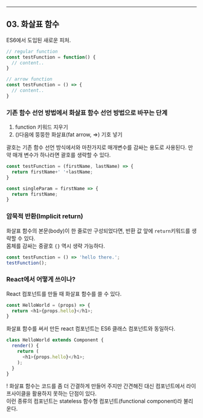 
- - -

## 03. 화살표 함수
ES6에서 도입된 새로운 피처. 
``` javascript
// regular function
const testFunction = function() {
  // content..
}

// arrow function
const testFunction = () => {
  // content..
}
```

### 기존 함수 선언 방법에서 화살표 함수 선언 방법으로 바꾸는 단계
1. function 키워드 지우기
2. ()다음에 뚱뚱한 화살표(fat arrow, =>) 기호 넣기

괄호는 기존 함수 선언 방식에서와 마찬가지로 매개변수를 감싸는 용도로 사용된다. 만약 매개 변수가 하나라면 괄호를 생략할 수 있다.
``` javascript
const testFunction = (firstName, lastName) => {
  return firstName+' '+lastName;
}

const singleParam = firstName => {
  return firstName;
}
```

### 암묵적 반환(Implicit return)
화살표 함수의 본문(body)이 한 줄로만 구성되었다면, 반환 값 앞에 ```return```키워드를 생략할 수 있다.  
몸체를 감싸는 중괄호 ```{}``` 역시 생략 가능하다.
``` javascript
const testFunction = () => 'hello there.';
testFunction(); 
```

### React에서 어떻게 쓰이나?
React 컴포넌트를 만들 때 화살표 함수를 쓸 수 있다.
``` javascript
const HelloWorld = (props) => {
  return <h1>{props.hello}</h1>;
}
```
화살표 함수를 써서 만든 react 컴포넌트는 ES6 클래스 컴포넌트와 동일하다.
``` javascript
class HelloWorld extends Component {
  render() {
    return (
      <h1>{props.hello}</h1>;
    );
  }
}
```
! 화살표 함수는 코드를 좀 더 간결하게 만들어 주지만 간견해진 대신 컴포넌트에서 라이프사이클을 활용하지 못하는 단점이 있다.  
이런 종류의 컴포넌트는 stateless 함수형 컴포넌트(functional component)라 불리운다.






